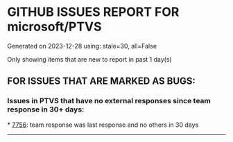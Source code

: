 
# GITHUB ISSUES REPORT FOR microsoft/PTVS


Generated on 2023-12-28 using: stale=30, all=False


Only showing items that are new to report in past 1 day(s)


## FOR ISSUES THAT ARE MARKED AS BUGS:


### Issues in PTVS that have no external responses since team response in 30+ days:


\* [7756](https://github.com/microsoft/PTVS/issues/7756 "ERROR: The process &quot;xxxxx&quot; not found"): team response was last response and no others in 30 days

---
